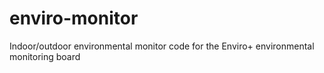 # enviro-monitor
Indoor/outdoor environmental monitor code for the Enviro+ environmental monitoring board

